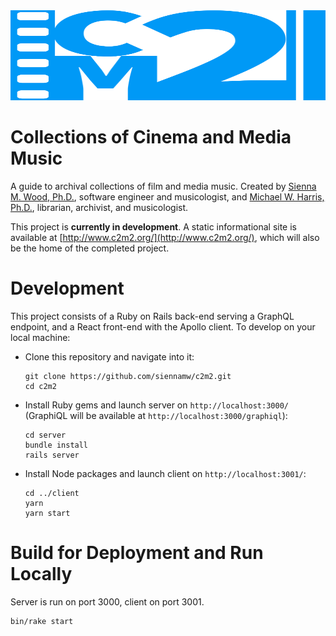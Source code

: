 <img src="/client/src/images/c2m2_logo.svg" width="100%" height="144">

# Collections of Cinema and Media Music
A guide to archival collections of film and media music.  Created by
[Sienna M. Wood, Ph.D.](http://siennamwood.com/), software engineer and musicologist,
and [Michael W. Harris, Ph.D.](http://www.michaelwharris.net/), librarian, archivist, and musicologist.

This project is __currently in development__.  A static informational site is available at
[http://www.c2m2.org/](http://www.c2m2.org/), which will also be the home of the completed project.

# Development
This project consists of a Ruby on Rails back-end serving a GraphQL endpoint, and a React front-end
with the Apollo client. To develop on your local machine:

- Clone this repository and navigate into it:
    ```
    git clone https://github.com/siennamw/c2m2.git
    cd c2m2
    ```
- Install Ruby gems and launch server on `http://localhost:3000/` (GraphiQL will be available at `http://localhost:3000/graphiql`):
    ```
    cd server
    bundle install
    rails server
    ```
- Install Node packages and launch client on `http://localhost:3001/`:
    ```
    cd ../client
    yarn
    yarn start
    ```

# Build for Deployment and Run Locally
Server is run on port 3000, client on port 3001.
```
bin/rake start
```
